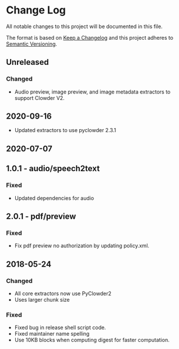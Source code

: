 # Change Log

All notable changes to this project will be documented in this file.

The format is based on [Keep a Changelog](https://keepachangelog.com/)
and this project adheres to [Semantic Versioning](https://semver.org/).

## Unreleased

### Changed

- Audio preview, image preview, and image metadata extractors to support Clowder V2.

## 2020-09-16

- Updated extractors to use pyclowder 2.3.1

## 2020-07-07

## 1.0.1 - audio/speech2text

### Fixed

- Updated dependencies for audio

## 2.0.1 - pdf/preview

### Fixed

- Fix pdf preview no authorization by updating policy.xml.

## 2018-05-24

### Changed

- All core extractors now use PyClowder2
- Uses larger chunk size

### Fixed

- Fixed bug in release shell script code.
- Fixed maintainer name spelling
- Use 10KB blocks when computing digest for faster computation.
